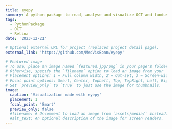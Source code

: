 ```yaml
---
title: eyepy
summary: A python package to read, analyse and visualize OCT and fundus data from various sources.
tags:
  - PythonPackage
  - OCT
  - Retina
date: '2023-12-21'

# Optional external URL for project (replaces project detail page).
external_link: 'https://github.com/MedVisBonn/eyepy'

# Featured image
# To use, place an image named `featured.jpg/png` in your page's folder.
# Otherwise, specify the `filename` option to load an image from your `assets/media/` folder.
# Placement options: 1 = Full column width, 2 = Out-set, 3 = Screen-width
# Focal point options: Smart, Center, TopLeft, Top, TopRight, Left, Right, BottomLeft, Bottom, BottomRight
# Set `preview_only` to `true` to just use the image for thumbnails.
image:
  caption: 'Visualization made with eyepy'
  placement: 1
  focal_point: 'Smart'
  preview_only: false
  #filename: # Uncomment to load an image from `assets/media/` instead.
  #alt_text: An optional description of the image for screen readers.
---
```

